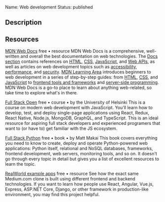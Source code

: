 Name: Web development
Status: published

## Description

## Resources

[MDN Web Docs](https://developer.mozilla.org/en-US/)
free • resource
MDN Web Docs is a comprehensive, well-written and overall the best documentation on web technologies. The [Docs section](https://developer.mozilla.org/en-US/docs/Web) contains references on [HTML](https://developer.mozilla.org/en-US/docs/Web/HTML), [CSS](https://developer.mozilla.org/en-US/docs/Web/CSS), [JavaScript](https://developer.mozilla.org/en-US/docs/Web/JavaScript), and [Web APIs](https://developer.mozilla.org/en-US/docs/Web/API/), as well as articles on web development topics such as [accessibility](https://developer.mozilla.org/en-US/docs/Web/Accessibility), [performance](https://developer.mozilla.org/en-US/docs/Web/Performance), and [security](https://developer.mozilla.org/en-US/docs/Web/Security). [MDN Learning Area](https://developer.mozilla.org/en-US/docs/Learn) introduces beginners to web development in a series of step-by-step guides: from [HTML](https://developer.mozilla.org/en-US/docs/Learn/HTML), [CSS](https://developer.mozilla.org/en-US/docs/Learn/CSS), and [JavaScript](https://developer.mozilla.org/en-US/docs/Learn/JavaScript) to [frontend tools and frameworks](https://developer.mozilla.org/en-US/docs/Learn/Tools_and_testing) and [server-side programming](https://developer.mozilla.org/en-US/docs/Learn/Server-side). MDN Web Docs is a go-to place to learn about anything web-related, so take time to explore what's in there.

[Full Stack Open](https://fullstackopen.com/en/)
free • course • by the University of Helsinki
This is a course on modern web development with JavaScript. You'll learn how to develop, test, and deploy single-page applications using React, Redux, React Native, Node.js, MongoDB, GraphQL, and TypeScript. This is an ideal resource for aspiring full stack developers and experienced programers that want to (or have to) get familiar with the JS ecosystem.

[Full Stack Python](https://www.fullstackpython.com/)
free • book • by Matt Makai
This book covers everything you need to know to create, deploy and operate Python-powered web applications: Python itself, relational and NoSQL databases, frameworks, frontend development, web servers, monitoring tools, and so on. It doesn't go through every topic in detail but gives you a list of excellent resources to learn the topic.

[RealWorld example apps](https://github.com/gothinkster/realworld)
free • resource
See how the exact same Medium.com clone is built using different frontend and backend technologies. If you want to learn how people use React, Angular, Vue.js, Express, ASP.NET Core, Django, or other framework in production-like environment, you may find this project helpful.
